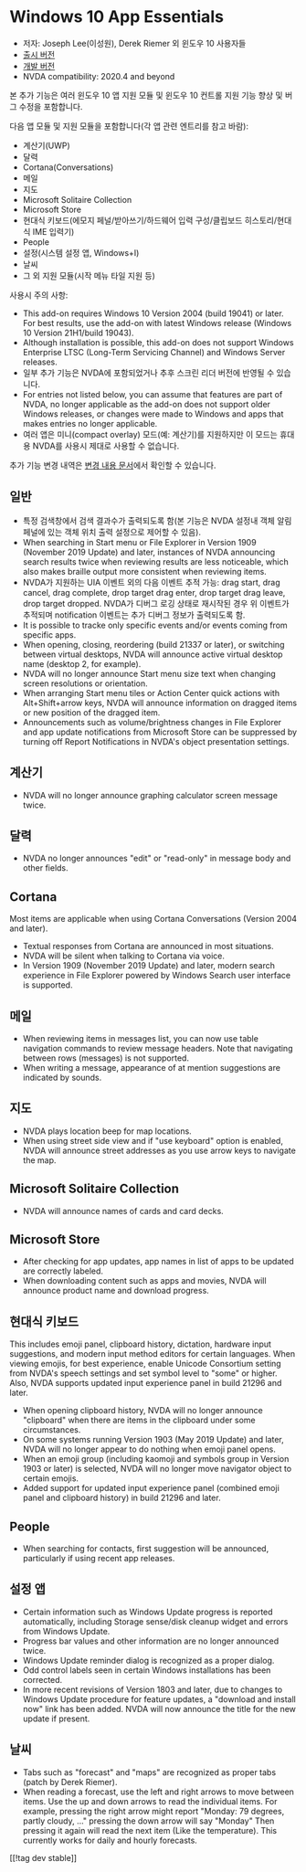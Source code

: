 # Windows 10 App Essentials #

* 저자: Joseph Lee(이성원), Derek Riemer 외 윈도우 10 사용자들
* [출시 버전][1]
* [개발 버전][2]
* NVDA compatibility: 2020.4 and beyond

본 추가 기능은 여러 윈도우 10 앱 지원 모듈 및 윈도우 10 컨트롤 지원 기능 향상 및 버그 수정을 포함합니다.

다음 앱 모듈 및 지원 모듈을 포함합니다(각 앱 관련 엔트리를 참고 바람):

* 계산기(UWP)
* 달력
* Cortana(Conversations)
* 메일
* 지도
* Microsoft Solitaire Collection
* Microsoft Store
* 현대식 키보드(에모지 페널/받아쓰기/하드웨어 입력 구성/클립보드 히스토리/현대식 IME 입력기)
* People
* 설정(시스템 설정 앱, Windows+I)
* 날씨
* 그 외 지원 모듈(시작 메뉴 타일 지원 등)

사용시 주의 사항:

* This add-on requires Windows 10 Version 2004 (build 19041) or later. For
  best results, use the add-on with latest Windows release (Windows 10
  Version 21H1/build 19043).
* Although installation is possible, this add-on does not support Windows
  Enterprise LTSC (Long-Term Servicing Channel) and Windows Server releases.
* 일부 추가 기능은 NVDA에 포함되었거나 추후 스크린 리더 버전에 반영될 수 있습니다.
* For entries not listed below, you can assume that features are part of
  NVDA, no longer applicable as the add-on does not support older Windows
  releases, or changes were made to Windows and apps that makes entries no
  longer applicable.
* 여러 앱은 미니(compact overlay) 모드(예: 계산기)를 지원하지만 이 모드는 휴대용 NVDA를 사용시 제대로 사용할 수
  없습니다.

추가 기능 변경 내역은 [변경 내용 문서][3]에서 확인할 수 있습니다.

## 일반

* 특정 검색창에서 검색 결과수가 출력되도록 함(본 기능은 NVDA 설정내 객체 알림 페널에 있는 객체 위치 출력 설정으로 제어할 수
  있음).
* When searching in Start menu or File Explorer in Version 1909 (November
  2019 Update) and later, instances of NVDA announcing search results twice
  when reviewing results are less noticeable, which also makes braille
  output more consistent when reviewing items.
* NVDA가 지원하는 UIA  이벤트 외의 다음 이벤트 추적 가능: drag start, drag cancel, drag
  complete, drop target drag enter, drop target drag leave, drop target
  dropped. NVDA가 디버그 로깅 상태로 재시작된 경우 위 이벤트가 추적되며 notification 이벤트는 추가 디버그 정보가
  출력되도록 함.
* It is possible to tracke only specific events and/or events coming from
  specific apps.
* When opening, closing, reordering (build 21337 or later), or switching
  between virtual desktops, NVDA will announce active virtual desktop name
  (desktop 2, for example).
* NVDA will no longer announce Start menu size text when changing screen
  resolutions or orientation.
* When arranging Start menu tiles or Action Center quick actions with
  Alt+Shift+arrow keys, NVDA will announce information on dragged items or
  new position of the dragged item.
* Announcements such as volume/brightness changes in File Explorer and app
  update notifications from Microsoft Store can be suppressed by turning off
  Report Notifications in NVDA's object presentation settings.

## 계산기

* NVDA will no longer announce graphing calculator screen message twice.

## 달력

* NVDA no longer announces "edit" or "read-only" in message body and other
  fields.

## Cortana

Most items are applicable when using Cortana Conversations (Version 2004 and
later).

* Textual responses from Cortana are announced in most situations.
* NVDA will be silent when talking to Cortana via voice.
* In Version 1909 (November 2019 Update) and later, modern search experience
  in File Explorer powered by Windows Search user interface is supported.

## 메일

* When reviewing items in messages list, you can now use table navigation
  commands to review message headers. Note that navigating between rows
  (messages) is not supported.
* When writing a message, appearance of at mention suggestions are indicated
  by sounds.

## 지도

* NVDA plays location beep for map locations.
* When using street side view and if "use keyboard" option is enabled, NVDA
  will announce street addresses as you use arrow keys to navigate the map.

## Microsoft Solitaire Collection

* NVDA will announce names of cards and card decks.

## Microsoft Store

* After checking for app updates, app names in list of apps to be updated
  are correctly labeled.
* When downloading content such as apps and movies, NVDA will announce
  product name and download progress.

## 현대식 키보드

This includes emoji panel, clipboard history, dictation, hardware input
suggestions, and modern input method editors for certain languages. When
viewing emojis, for best experience, enable Unicode Consortium setting from
NVDA's speech settings and set symbol level to "some" or higher. Also, NVDA
supports updated input experience panel in build 21296 and later.

* When opening clipboard history, NVDA will no longer announce "clipboard"
  when there are items in the clipboard under some circumstances.
* On some systems running Version 1903 (May 2019 Update) and later, NVDA
  will no longer appear to do nothing when emoji panel opens.
* When an emoji group (including kaomoji and symbols group in Version 1903
  or later) is selected, NVDA will no longer move navigator object to
  certain emojis.
* Added support for updated input experience panel (combined emoji panel and
  clipboard history) in build 21296 and later.

## People

* When searching for contacts, first suggestion will be announced,
  particularly if using recent app releases.

## 설정 앱

* Certain information such as Windows Update progress is reported
  automatically, including Storage sense/disk cleanup widget and errors from
  Windows Update.
* Progress bar values and other information are no longer announced twice.
* Windows Update reminder dialog is recognized as a proper dialog.
* Odd control labels seen in certain Windows installations has been
  corrected.
* In more recent revisions of Version 1803 and later, due to changes to
  Windows Update procedure for feature updates, a "download and install now"
  link has been added. NVDA will now announce the title for the new update
  if present.

## 날씨

* Tabs such as "forecast" and "maps" are recognized as proper tabs (patch by
  Derek Riemer).
* When reading a forecast, use the left and right arrows to move between
  items. Use the up and down arrows to read the individual items. For
  example, pressing the right arrow might report "Monday: 79 degrees, partly
  cloudy, ..." pressing the down arrow will say "Monday" Then pressing it
  again will read the next item (Like the temperature). This currently works
  for daily and hourly forecasts.

[[!tag dev stable]]

[1]: https://addons.nvda-project.org/files/get.php?file=w10

[2]: https://addons.nvda-project.org/files/get.php?file=w10-dev

[3]: https://github.com/josephsl/wintenapps/wiki/w10changelog
